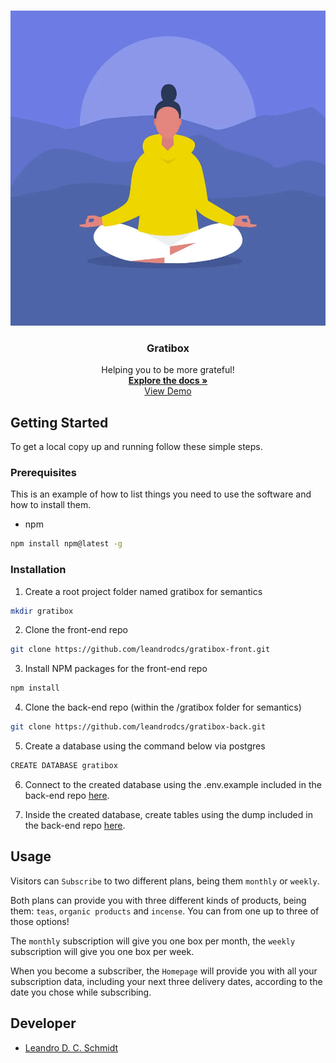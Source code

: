 <!-- PROJECT LOGO -->
<br />
<p align="center">
  <a href="https://github.com/arsentieva/campy-frontend">
    <img src="https://github.com/driven-exercises/Projeto-GratiBox/blob/a09f21f55810dd55c09230dd88ed027151e81043/image05.webp" alt="Logo" width="auto" height="auto">
  </a>

  <h3 align="center">Gratibox</h3>

  <p align="center">
    Helping you to be more grateful!
    <br />
    <a href="https://github.com/leandrodcs/gratibox-front"><strong>Explore the docs »</strong></a>
    <br />
    <a href="https://gratibox-front.vercel.app/">View Demo</a>
    <br />
  </p>
</p>

<!-- GETTING STARTED -->
## Getting Started

To get a local copy up and running follow these simple steps.

### Prerequisites

This is an example of how to list things you need to use the software and how to install them.
* npm
```sh
npm install npm@latest -g
```

### Installation

1. Create a root project folder named gratibox for semantics
```sh
mkdir gratibox
```
2. Clone the front-end repo
```sh
git clone https://github.com/leandrodcs/gratibox-front.git
```
3. Install NPM packages for the front-end repo
```sh
npm install
```
4. Clone the back-end repo (within the /gratibox folder for semantics)
```sh
git clone https://github.com/leandrodcs/gratibox-back.git
```
5. Create a database using the command below via postgres
```sh
CREATE DATABASE gratibox
```
6. Connect to the created database using the .env.example included in the back-end repo <a href="https://github.com/leandrodcs/gratibox-back/blob/main/.env.example">here</a>.

7. Inside the created database, create tables using the dump included in the back-end repo <a href="https://github.com/leandrodcs/gratibox-back/blob/main/.env.example">here</a>.

<!-- USAGE EXAMPLES -->
## Usage

Visitors can `Subscribe` to two different plans, being them `monthly` or `weekly`.

Both plans can provide you with three different kinds of products, being them: `teas`, `organic products` and `incense`. You can from one up to three of those options!

The `monthly` subscription will give you one box per month, the `weekly` subscription will give you one box per week.

When you become a subscriber, the `Homepage` will provide you with all your subscription data, including your next three delivery dates, according to the date you chose while subscribing.

<!-- Developer -->
## Developer

* [Leandro D. C. Schmidt ](https://github.com/leandrodcs)